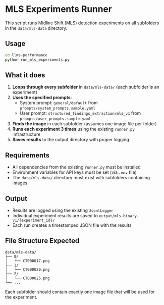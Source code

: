 # MLS Experiments Runner

This script runs Midline Shift (MLS) detection experiments on all subfolders in the `data/mls-data` directory.

## Usage

```bash
cd llms-performance
python run_mls_experiments.py
```

## What it does

1. **Loops through every subfolder** in `data/mls-data/` (each subfolder is an experiment)
2. **Uses the specified prompts**:
   - System prompt: `general/default` from `prompts/system_prompts.sample.yaml`
   - User prompt: `structured_findings_extraction/mls_v1` from `prompts/user_prompts.sample.yaml`
3. **Finds the image** in each subfolder (assumes one image file per folder)
4. **Runs each experiment 3 times** using the existing `runner.py` infrastructure
5. **Saves results** to the output directory with proper logging

## Requirements

- All dependencies from the existing `runner.py` must be installed
- Environment variables for API keys must be set (via `.env` file)
- The `data/mls-data/` directory must exist with subfolders containing images

## Output

- Results are logged using the existing `JsonlLogger`
- Individual experiment results are saved to `output/mls-binary-v1/{experiment_id}/`
- Each run creates a timestamped JSON file with the results

## File Structure Expected

```
data/mls-data/
├── 0/
│   └── CT000017.png
├── 1/
│   └── CT000020.png
├── 2/
│   └── CT000025.png
└── ...
```

Each subfolder should contain exactly one image file that will be used for the experiment.

